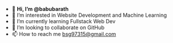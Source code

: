 - 👋 **Hi, I’m @babubarath**
- 👀 I’m interested in Website Development and Machine Learning
- 🌱 I’m currently learning Fullstack Web Dev
- 💞️ I’m looking to collaborate on GitHub
- 📫 How to reach me bsg97315@gmail.com

<!---
babubarath/babubarath is a ✨ special ✨ repository because its `README.md` (this file) appears on your GitHub profile.
You can click the Preview link to take a look at your changes.
--->

